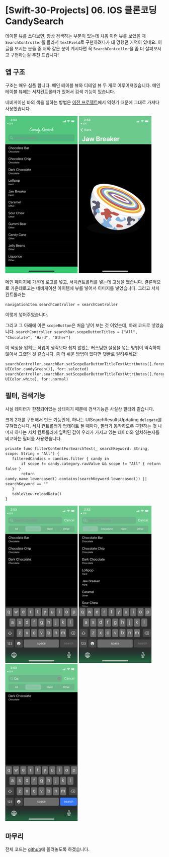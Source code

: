 # [Swift-30-Projects] 06. IOS 클론코딩 CandySearch

테이블 뷰를 쓰다보면, 항상 검색하는 부분이 있는데 처음 이런 뷰를 보았을 때 `SearchController`를 몰라서 `textField`로 구현하려다가 대 망했던 기억이 있네요. 이 글을 보시는 분들 중 저와 같은 분이 계시다면 꼭 `SearchController`을 좀 더 살펴보시고 구현하는걸 추천 드립니다!

## 앱 구조
구조는 매우 심플 합니다. 메인 테이블 뷰와 디테일 뷰 두 개로 이루어져있습니다. 메인 테이블 뷰에는 서치컨트롤러가 있어서 검색 기능이 있습니다.

네비게이션 바의 색을 칠하는 방법은 [이전 프로젝트](https://dev200ok.blogspot.com/2021/05/swift-30-projects-05-ios-artistry.html)에서 익혔기 때문에 그대로 가져다 사용했습니다.

<img src="./image/06/main.PNG" height="500">
<img src="./image/06/detail.PNG" height="500">

메인 페이지에 가운데 로고를 넣고, 서치컨트롤러를 넣는데 고생을 했습니다. 결론적으로 가운데로고는 네비게이션 아이템에 뷰를 넣어서 이미지를 넣었습니다. 그리고 서치 컨트롤러는
```
navigationItem.searchController = searchController
```
이렇게 넣어주었습니다.

그리고 그 아래에 이쁜 `scopeButton`은 처음 넣어 보는 것 이었는데, 아래 코드로 넣었습니다.
`searchController.searchBar.scopeButtonTitles = ["All", "Chocolate", "Hard", "Other"]`

이 색상을 입히는 작업이 생각보다 쉽지 않았는 커스텀한 설정을 넣는 방법이 익숙하지 않아서 그랬던 것 같습니다. 좀 더 쉬운 방법이 있다면 댓글로 알려주세요!

```
searchController.searchBar.setScopeBarButtonTitleTextAttributes([.foregroundColor: UIColor.candyGreen()], for:.selected)
searchController.searchBar.setScopeBarButtonTitleTextAttributes([.foregroundColor: UIColor.white], for:.normal)
```


## 필터, 검색기능
사실 데이터가 한정되어있는 상태이기 때문에 검색기능은 사실상 필터와 같습니다.

크게 2개를 구현해서 만든 기능인데,
하나는 UISearchResultsUpdating `delegate`를 구혀했습니다. 서치 컨트롤러가 업데이트 될 때마다, 필터가 동작하도록 구현하는 것
나머지 하나는 서치 컨트롤러에 입력된 값이 우리가 가지고 있는 데이터와 일치하는지를 비교하는 필터를 사용했습니다.

```
private func filterContentForSearchText(_ searchKeyword: String, scope: String = "All") {
   filteredCandies = candies.filter { candy in
       if scope != candy.category.rawValue && scope != "All" { return false }
       return candy.name.lowercased().contains(searchKeyword.lowercased()) || searchKeyword == ""
   }
   tableView.reloadData()
}
```
<img src="./image/06/category.PNG" height="500">
<img src="./image/06/search.PNG" height="500">
<img src="./image/06/type.PNG" height="500">

## 마무리

전체 코드는 [github](https://github.com/M1zz/CandySearch)에 올려놓도록 하겠습니다.
